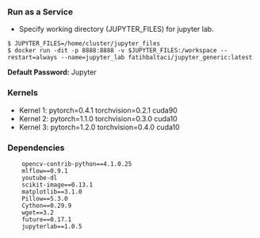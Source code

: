 ### Run as a Service

- Specify working directory (JUPYTER_FILES) for jupyter lab. 
```
$ JUPYTER_FILES=/home/cluster/jupyter_files
$ docker run -dit -p 8888:8888 -v $JUPYTER_FILES:/workspace --restart=always --name=jupyter_lab fatihbaltaci/jupyter_generic:latest
```

**Default Password:** Jupyter

### Kernels

- Kernel 1: pytorch=0.4.1 torchvision=0.2.1 cuda90
- Kernel 2: pytorch=1.1.0 torchvision=0.3.0 cuda10
- Kernel 3: pytorch=1.2.0 torchvision=0.4.0 cuda10


### Dependencies

```
	opencv-contrib-python==4.1.0.25
	mlflow==0.9.1 
	youtube-dl 
	scikit-image==0.13.1 
	matplotlib==3.1.0 
	Pillow==5.3.0 
	Cython==0.29.9 
	wget==3.2 
	future==0.17.1 
	jupyterlab==1.0.5
```


